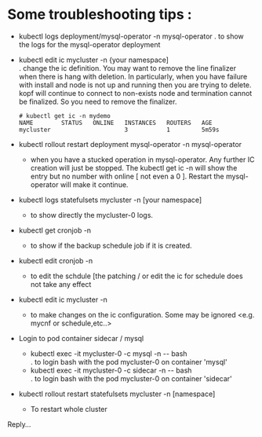 # Some troubleshooting tips :
- kubectl logs deployment/mysql-operator -n mysql-operator
  . to show the logs for the mysql-operator deployment

- kubectl edit ic mycluster -n {your namespace]    
  . change the ic definition.   You may want to remove the line finalizer when there is hang with deletion.  In particularly, when you have failure with install and node is not up and running then you are trying to delete.  kopf will continue to connect to non-exists node and termination cannot be finalized.   So you need to remove the finalizer.
  ```
  # kubectl get ic -n mydemo
  NAME        STATUS   ONLINE   INSTANCES   ROUTERS   AGE
  mycluster                     3           1         5m59s
  ```

- kubectl rollout restart deployment mysql-operator -n mysql-operator 
  - when you have a stucked operation in mysql-operator.  Any further IC creation will just be stopped.  The kubectl get ic -n <namespace> will show the entry but no number with online [ not even a 0 ].   Restart the mysql-operator will make it continue.

- kubectl logs statefulsets mycluster -n [your namespace] 
  - to show directly the mycluster-0 logs.

- kubectl get cronjob -n <namespace>  
  - to show if the backup schedule job if it is created.

- kubectl edit cronjob <the cronjob> -n <namespace>  
  - to edit the schdule  [the patching / or edit the ic for schedule does not take any effect

- kubectl edit ic mycluster -n <namespace> 
  - to make changes on the ic configuration.  Some may be ignored <e.g. mycnf or schedule,etc..>

- Login to pod container sidecar / mysql
  - kubectl exec -it mycluster-0 -c mysql -n <namespace> -- bash  
    . to login bash with the pod mycluster-0 on container 'mysql'
  - kubectl exec -it mycluster-0 -c sidecar -n <namespace> -- bash  
    . to login bash with the pod mycluster-0 on container 'sidecar'

- kubectl rollout restart statefulsets mycluster -n [namespace]
  - To restart whole cluster











Reply…




